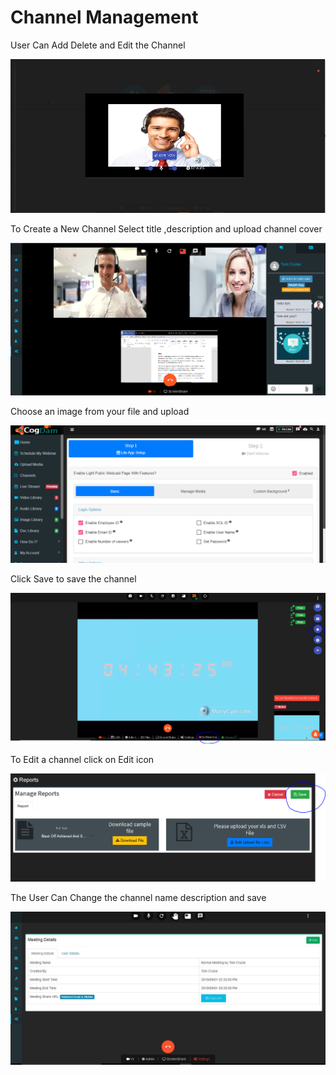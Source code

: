 # Channel Management

User Can Add Delete and Edit the Channel

![](../.gitbook/assets/image%20%28166%29.png)

To Create a New Channel Select title ,description and upload channel cover

![](../.gitbook/assets/image%20%28176%29.png)

Choose an image from your file and upload

![](../.gitbook/assets/image%20%28285%29.png)

Click Save to save the channel

![](../.gitbook/assets/image%20%2837%29.png)

To Edit a channel click on Edit icon

![](../.gitbook/assets/image%20%28229%29.png)

The User Can Change the channel name description and save

![](../.gitbook/assets/image%20%2856%29.png)

